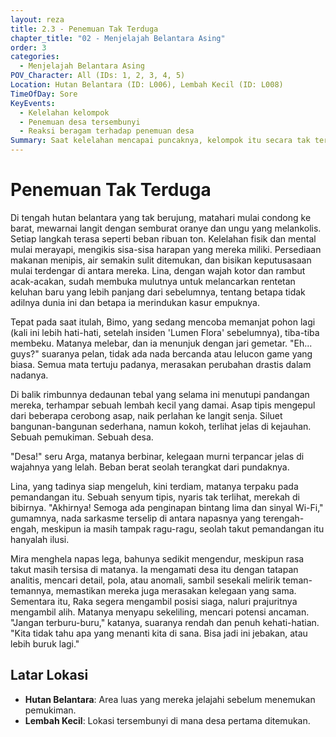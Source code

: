 ```yaml
---
layout: reza
title: 2.3 - Penemuan Tak Terduga
chapter_title: "02 - Menjelajah Belantara Asing"
order: 3
categories:
  - Menjelajah Belantara Asing
POV_Character: All (IDs: 1, 2, 3, 4, 5)
Location: Hutan Belantara (ID: L006), Lembah Kecil (ID: L008)
TimeOfDay: Sore
KeyEvents:
  - Kelelahan kelompok
  - Penemuan desa tersembunyi
  - Reaksi beragam terhadap penemuan desa
Summary: Saat kelelahan mencapai puncaknya, kelompok itu secara tak terduga menemukan sebuah desa tersembunyi di lembah. Penemuan ini disambut dengan kelegaan, meskipun Raka tetap waspada terhadap potensi bahaya.
---
```

# Penemuan Tak Terduga

Di tengah hutan belantara yang tak berujung, matahari mulai condong ke barat, mewarnai langit dengan semburat oranye dan ungu yang melankolis. Setiap langkah terasa seperti beban ribuan ton. Kelelahan fisik dan mental mulai merayapi, mengikis sisa-sisa harapan yang mereka miliki. Persediaan makanan menipis, air semakin sulit ditemukan, dan bisikan keputusasaan mulai terdengar di antara mereka. Lina, dengan wajah kotor dan rambut acak-acakan, sudah membuka mulutnya untuk melancarkan rentetan keluhan baru yang lebih panjang dari sebelumnya, tentang betapa tidak adilnya dunia ini dan betapa ia merindukan kasur empuknya.

Tepat pada saat itulah, Bimo, yang sedang mencoba memanjat pohon lagi (kali ini lebih hati-hati, setelah insiden 'Lumen Flora' sebelumnya), tiba-tiba membeku. Matanya melebar, dan ia menunjuk dengan jari gemetar. "Eh... guys?" suaranya pelan, tidak ada nada bercanda atau lelucon game yang biasa. Semua mata tertuju padanya, merasakan perubahan drastis dalam nadanya.

Di balik rimbunnya dedaunan tebal yang selama ini menutupi pandangan mereka, terhampar sebuah lembah kecil yang damai. Asap tipis mengepul dari beberapa cerobong asap, naik perlahan ke langit senja. Siluet bangunan-bangunan sederhana, namun kokoh, terlihat jelas di kejauhan. Sebuah pemukiman. Sebuah desa.

"Desa!" seru Arga, matanya berbinar, kelegaan murni terpancar jelas di wajahnya yang lelah. Beban berat seolah terangkat dari pundaknya.

Lina, yang tadinya siap mengeluh, kini terdiam, matanya terpaku pada pemandangan itu. Sebuah senyum tipis, nyaris tak terlihat, merekah di bibirnya. "Akhirnya! Semoga ada penginapan bintang lima dan sinyal Wi-Fi," gumamnya, nada sarkasme terselip di antara napasnya yang terengah-engah, meskipun ia masih tampak ragu-ragu, seolah takut pemandangan itu hanyalah ilusi.

Mira menghela napas lega, bahunya sedikit mengendur, meskipun rasa takut masih tersisa di matanya. Ia mengamati desa itu dengan tatapan analitis, mencari detail, pola, atau anomali, sambil sesekali melirik teman-temannya, memastikan mereka juga merasakan kelegaan yang sama. Sementara itu, Raka segera mengambil posisi siaga, naluri prajuritnya mengambil alih. Matanya menyapu sekeliling, mencari potensi ancaman. "Jangan terburu-buru," katanya, suaranya rendah dan penuh kehati-hatian. "Kita tidak tahu apa yang menanti kita di sana. Bisa jadi ini jebakan, atau lebih buruk lagi."

## Latar Lokasi

*   **Hutan Belantara**: Area luas yang mereka jelajahi sebelum menemukan pemukiman.
*   **Lembah Kecil**: Lokasi tersembunyi di mana desa pertama ditemukan.